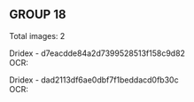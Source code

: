 ## GROUP 18
Total images: 2  

Dridex - d7eacdde84a2d7399528513f158c9d82  
OCR:   

Dridex - dad2113df6ae0dbf7f1beddacd0fb30c  
OCR:   

